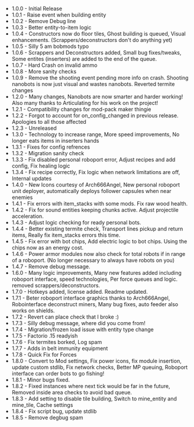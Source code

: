-   1.0.0 - Initial Release
-   1.0.1 - Raise event when building entity
-   1.0.2 - Remove Debug line
-   1.0.3 - Better entity-to-item logic
-   1.0.4 - Constructors now do floor tiles, Ghost building is queued, Visual enhancements. (Scrappers/deconstructors don't do anything yet)
-   1.0.5 - Silly 5 am bobmods typo
-   1.0.6 - Scrappers and Deconstructors added, Small bug fixes/tweaks, Some entites (inserters) are added to the end of the queue.
-   1.0.7 - Hard Crash on invalid ammo
-   1.0.8 - More sanity checks
-   1.0.9 - Remove the shooting event pending more info on crash. Shooting nanobots is now just visual and wastes nanobots. Reverted termite changes
-   1.2.0 - Many changes, Nanobots are now smarter and harder working! Also many thanks to Articulating for his work on the project!
-   1.2.1 - Compatibility changes for mod-pack maker thingie
-   1.2.2 - Forgot to account for on_config_changed in previous release. Apologies to all those affected
-   1.2.3 - Unreleased
-   1.3.0 - Technology to increase range, More speed improvements, No longer eats items in inserters hands
-   1.3.1 - Fixes for config refrences
-   1.3.2 - Migration sanity check
-   1.3.3 - Fix disabled personal roboport error, Adjust recipes and add config, Fix healing logic
-   1.3.4 - Fix recipe correctly, Fix logic when network limitations are off, Internal updates
-   1.4.0 - New Icons courtesy of Arch666Angel, New personal roboport unit deployer, automatically deploys follower capsules when near enemies
-   1.4.1 - Fix errors with item_stacks with some mods. Fix raw wood health.
-   1.4.2 - Fix for sound entities keeping chunks active. Adjust projectile acceleration.
-   1.4.3 - Adjust logic checking for ready personal bots.
-   1.4.4 - Better existing termite check, Transport lines pickup and return items, Really fix item_stacks errors this time.
-   1.4.5 - Fix error with bot chips, Add electric logic to bot chips. Using the chips now as an energy cost.
-   1.4.6 - Power armor modules now also check for total robots if in range of a roboport. (No longer necessary to always have robots on you)
-   1.4.7 - Remove debug message.
-   1.6.0 - Many logic improvements, Many new features added including roboport interface, speed technologies, Per force queues and logic. removed scrappers/deconstructors.
-   1.7.0 - Hotkeys added, license added. Readme updated.
-   1.7.1 - Beter roboport interface graphics thanks to Arch666Angel, Robointerface deconstruct miners, Many bug fixes, auto feeder also works on shields.
-   1.7.2 - Revert can place check that I broke :)
-   1.7.3 - Silly debug message, where did you come from!
-   1.7.4 - Migration/frozen load issue with entity type change
-   1.7.5 - Factorio .15 readyish
-   1.7.6 - Fix termites borked, Log spam
-   1.7.7 - Adds in belt immunity equipment
-   1.7.8 - Quick Fix for Forces
-   1.8.0 - Convert to Mod settings, Fix power icons, fix module insertion, update custom stdlib, Fix network checks, Better MP queuing, Roboport interface can order bots to go fishing!
-   1.8.1 - Minor bugs fixed.
-   1.8.2 - Fixed instances where next tick would be far in the future, Removed inside area checks to avoid bad queue.
-   1.8.3 - Add setting to disable tile building, Switch to mine_entity and mine_tile, Cache settings
-   1.8.4 - Fix script bug, update stdlib
-   1.8.5 - Remove degbug spam
